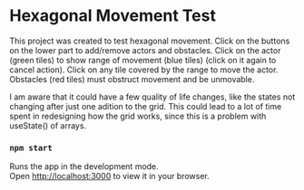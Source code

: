 # Hexagonal Movement Test

This project was created to test hexagonal movement.
Click on the buttons on the lower part to add/remove actors and obstacles.
Click on the actor (green tiles) to show range of movement (blue tiles) (click on it again to cancel action).
Click on any tile covered by the range to move the actor.
Obstacles (red tiles) must obstruct movement and be unmovable.

I am aware that it could have a few quality of life changes, like the states not changing after just one adition to the grid.
This could lead to a lot of time spent in redesigning how the grid works, since this is a problem with useState() of arrays.

### `npm start`

Runs the app in the development mode.\
Open [http://localhost:3000](http://localhost:3000) to view it in your browser.
